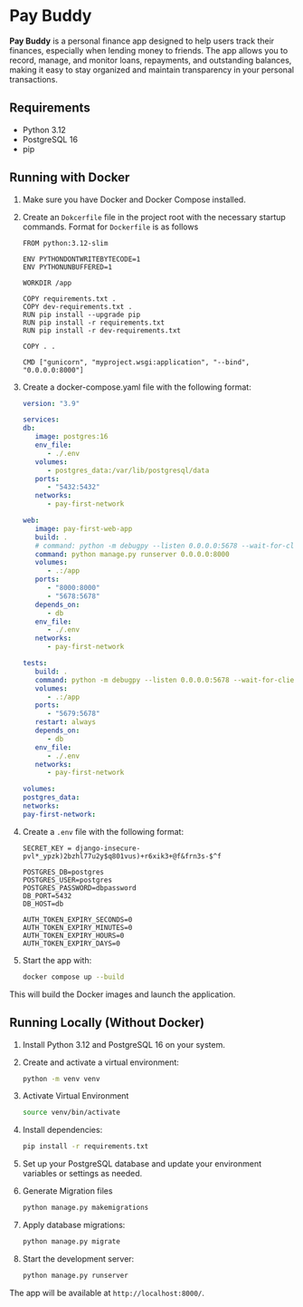 # Pay Buddy

**Pay Buddy** is a personal finance app designed to help users track their finances, especially when lending money to friends. The app allows you to record, manage, and monitor loans, repayments, and outstanding balances, making it easy to stay organized and maintain transparency in your personal transactions.

## Requirements

- Python 3.12
- PostgreSQL 16
- pip

## Running with Docker

1. Make sure you have Docker and Docker Compose installed.
2. Create an `Dokcerfile` file in the project root with the necessary startup commands. Format for `Dockerfile` is as follows
   ```Dokckerfile
   FROM python:3.12-slim

   ENV PYTHONDONTWRITEBYTECODE=1
   ENV PYTHONUNBUFFERED=1

   WORKDIR /app

   COPY requirements.txt .
   COPY dev-requirements.txt .
   RUN pip install --upgrade pip
   RUN pip install -r requirements.txt
   RUN pip install -r dev-requirements.txt

   COPY . .

   CMD ["gunicorn", "myproject.wsgi:application", "--bind", "0.0.0.0:8000"]
   ```
4. Create a docker-compose.yaml file with the following format:
   ```yaml
   version: "3.9"

   services:
   db:
      image: postgres:16
      env_file:
         - ./.env
      volumes:
         - postgres_data:/var/lib/postgresql/data
      ports:
         - "5432:5432"
      networks:
         - pay-first-network

   web:
      image: pay-first-web-app
      build: .
      # command: python -m debugpy --listen 0.0.0.0:5678 --wait-for-client manage.py runserver 0.0.0.0:8000 # For debugging with VSCode
      command: python manage.py runserver 0.0.0.0:8000
      volumes:
         - .:/app
      ports:
         - "8000:8000"
         - "5678:5678"
      depends_on:
         - db
      env_file:
         - ./.env
      networks:
         - pay-first-network

   tests:
      build: .
      command: python -m debugpy --listen 0.0.0.0:5678 --wait-for-client -m pytest -v
      volumes:
         - .:/app
      ports:
         - "5679:5678"
      restart: always
      depends_on:
         - db
      env_file:
         - ./.env
      networks:
         - pay-first-network

   volumes:
   postgres_data:
   networks:
   pay-first-network:

   ```
5. Create a `.env` file with the following format:
   ```
   SECRET_KEY = django-insecure-pvl*_ypzk)2bzhl77u2y$q801vus)+r6xik3+@f&frn3s-$^f

   POSTGRES_DB=postgres
   POSTGRES_USER=postgres
   POSTGRES_PASSWORD=dbpassword
   DB_PORT=5432
   DB_HOST=db

   AUTH_TOKEN_EXPIRY_SECONDS=0
   AUTH_TOKEN_EXPIRY_MINUTES=0
   AUTH_TOKEN_EXPIRY_HOURS=0
   AUTH_TOKEN_EXPIRY_DAYS=0
   ```
6. Start the app with:

   ```bash
   docker compose up --build
   ```

This will build the Docker images and launch the application.

## Running Locally (Without Docker)

1. Install Python 3.12 and PostgreSQL 16 on your system.
2. Create and activate a virtual environment:

   ```bash
   python -m venv venv
   ```
3. Activate Virtual Environment
   ```bash
   source venv/bin/activate
   ```
4. Install dependencies:

   ```bash
   pip install -r requirements.txt
   ```

5. Set up your PostgreSQL database and update your environment variables or settings as needed.
6. Generate Migration files
   ```bash
   python manage.py makemigrations
   ```
7. Apply database migrations:

   ```bash
   python manage.py migrate
   ```

8. Start the development server:

   ```bash
   python manage.py runserver
   ```

The app will be available at `http://localhost:8000/`.
